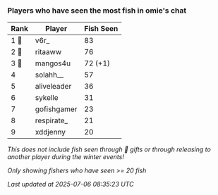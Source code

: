 ### Players who have seen the most fish in omie's chat
| Rank | Player | Fish Seen |
|------|--------|-----------|
| 1 🥇  | v6r_  | 83 |
| 2 🥈  | ritaaww  | 76 |
| 3 🥉  | mangos4u  | 72 (+1) |
| 4  | solahh__  | 57 |
| 5  | aliveleader  | 36 |
| 6  | sykelle  | 31 |
| 7  | gofishgamer  | 23 |
| 8  | respirate_  | 21 |
| 9  | xddjenny  | 20 |

_This does not include fish seen through 🎁 gifts or through releasing to another player during the winter events!_

_Only showing fishers who have seen >= 20 fish_

_Last updated at 2025-07-06 08:35:23 UTC_
